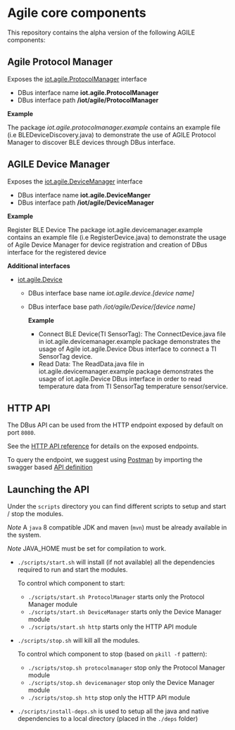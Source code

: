 
Agile core components
===

This repository contains the alpha version of the following AGILE components:

Agile Protocol Manager
---

Exposes the [iot.agile.ProtocolManager](http://agile-iot.github.io/agile-api-spec/docs/html/api.html#iot_agile_ProtocolManager) interface

- DBus interface name **iot.agile.ProtocolManager**
- DBus interface path **/iot/agile/ProtocolManager**

**Example**

The package *iot.agile.protocolmanager.example* contains an example
file (i.e BLEDeviceDiscovery.java) to demonstrate the use of AGILE Protocol Manager to discover BLE devices through DBus interface.

AGILE Device Manager
---

Exposes the [iot.agile.DeviceManager](http://agile-iot.github.io/agile-api-spec/docs/html/api.html#iot_agile_DeviceManager) interface

- DBus interface name **iot.agile.DeviceManger**
- DBus interface path **/iot/agile/DeviceManager**

**Example**

Register BLE Device The package iot.agile.devicemanager.example contains an example file (i.e RegisterDevice.java) to demonstrate the usage of Agile Device Manager for device registration and creation of DBus interface for the registered device

**Additional interfaces**

- [iot.agile.Device](http://agile-iot.github.io/agile-api-spec/docs/html/api.html#iot_agile_Device)
  - DBus interface base name *iot.agile.device.[device name]*
  - DBus interface base path */iot/agile/Device/[device name]*

    **Example**

    - Connect BLE Device(TI SensorTag): The ConnectDevice.java file in iot.agile.devicemanager.example package demonstrates the usage of Agile iot.agile.Device Dbus interface to connect a TI SensorTag device.
    - Read Data: The ReadData.java file in iot.agile.devicemanager.example package demonstrates the usage of iot.agile.Device DBus interface in order to read temperature data from TI SensorTag temperature sensor/service.

HTTP API
---

The DBus API can be used from the HTTP endpoint exposed by default on port `8080`.

See the [HTTP API reference](http://petstore.swagger.io/?url=http://agile-iot.github.io/agile-api-spec/docs/swagger/api.swagger.yml) for details on the exposed endpoints.

To query the endpoint, we suggest using [Postman](https://www.getpostman.com/) by importing the swagger based [API definition](http://agile-iot.github.io/agile-api-spec/docs/swagger/api.swagger.yml)

Launching the API
---

Under the `scripts` directory you can find different scripts to setup and start / stop the modules.

*Note* A `java` 8 compatible JDK and maven (`mvn`) must be already available in the system.

*Note* JAVA_HOME must be set for compilation to work.

- `./scripts/start.sh` will install (if not available) all the dependencies required to run and start the modules.

  To control which component to start:
  - `./scripts/start.sh ProtocolManager` starts only the Protocol Manager module
  - `./scripts/start.sh DeviceManager` starts only the Device Manager module
  - `./scripts/start.sh http` starts only the HTTP API module

- `./scripts/stop.sh` will kill all the modules.

  To control which component to stop (based on `pkill -f` pattern):
  - `./scripts/stop.sh protocolmanager` stop only the Protocol Manager module
  - `./scripts/stop.sh devicemanager` stop only the Device Manager module
  - `./scripts/stop.sh http` stop only the HTTP API module

-  `./scripts/install-deps.sh` is used to setup all the java and native dependencies to a local directory (placed in the `./deps` folder)
